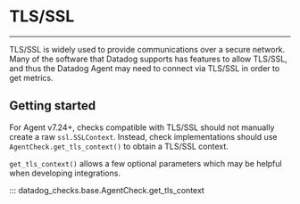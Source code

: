 # TLS/SSL

-----

TLS/SSL is widely used to provide communications over a secure network. Many of the software that Datadog supports has features to allow TLS/SSL,
and thus the Datadog Agent may need to connect via TLS/SSL in order to get metrics.


## Getting started
For Agent v7.24+, checks compatible with TLS/SSL should not manually create a raw `ssl.SSLContext`.
Instead, check implementations should use `AgentCheck.get_tls_context()` to obtain a TLS/SSL context. 

`get_tls_context()` allows a few optional parameters which may be helpful when developing integrations.

::: datadog_checks.base.AgentCheck.get_tls_context
